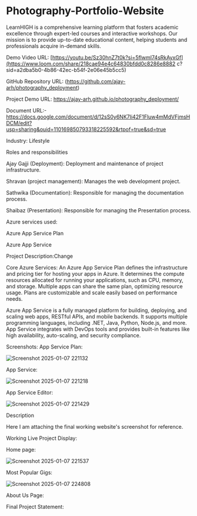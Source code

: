 # Photography-Portfolio-Website
LearnHIGH is a comprehensive learning platform that fosters academic excellence through expert-led courses and interactive workshops. Our mission is to provide up-to-date educational content, helping students and professionals acquire in-demand skills.

Demo Video URL: [https://youtu.be/Sz30hnZ7t0k?si=5flwmI74sRkAyxGf](https://www.loom.com/share/218cae94e4c64830bfdd0c8286e8882 c?sid=a2dba5b0-4b86-42ec-b54f-2e06e45b5cc5)

GitHub Repository URL: (https://github.com/ajay-arh/photography_deployment)

Project Demo URL: https://ajay-arh.github.io/photography_deployment/

Document URL:- https://docs.google.com/document/d/12sS0y6NK7Ii42F1Fluw4mMdVFjmsHDCM/edit?usp=sharing&ouid=110169850793318225592&rtpof=true&sd=true

Industry: Lifestyle

Roles and responsibilities

Ajay Gajji (Deployment): Deployment and maintenance of project infrastructure.

Shravan (project management): Manages the web development project.

Sathwika (Documentation): Responsible for managing the documentation process.

Shaibaz (Presentation): Responsible for managing the Presentation process.

Azure services used:

Azure App Service Plan

Azure App Service

Project Description:Change

Core Azure Services: An Azure App Service Plan defines the infrastructure and pricing tier for hosting your apps in Azure. It determines the compute resources allocated for running your applications, such as CPU, memory, and storage. Multiple apps can share the same plan, optimizing resource usage. Plans are customizable and scale easily based on performance needs.

Azure App Service is a fully managed platform for building, deploying, and scaling web apps, RESTful APIs, and mobile backends. It supports multiple programming languages, including .NET, Java, Python, Node.js, and more. App Service integrates with DevOps tools and provides built-in features like high availability, auto-scaling, and security compliance.

Screenshots: App Service Plan:


![Screenshot 2025-01-07 221132](https://github.com/user-attachments/assets/2e02ae86-3271-4ef4-a3f9-85a884abd7fc)

App Service:

![Screenshot 2025-01-07 221218](https://github.com/user-attachments/assets/68f42bcd-02fe-425d-b90b-ee4330a4c31a)


App Service Editor:

![Screenshot 2025-01-07 221429](https://github.com/user-attachments/assets/690a0c24-3413-47a2-9c48-d3311e1ac3b9)


Description

Here I am attaching the final working website's screenshot for reference.

Working Live Project Display:

Home page:

![Screenshot 2025-01-07 221537](https://github.com/user-attachments/assets/931445c4-672b-4e1a-a351-0e8be8c8dfc1)

Most Popular Gigs:

![Screenshot 2025-01-07 224808](https://github.com/user-attachments/assets/dcd2fbe1-59c1-4ad3-8280-010ff91c52d3)






About Us Page:



Final Project Statement: 
